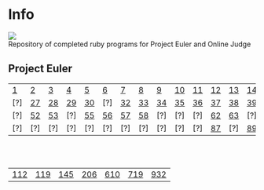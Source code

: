 # Info
<img src="https://projecteuler.net/profile/ianmandap.png?v=latest"></img> <br/>
Repository of completed ruby programs for Project Euler and Online Judge

## Project Euler
<table>
  <tbody>
    <tr>
      <td><a href="./Project Euler/P001_Multiples_of_3_and_5.rb">1</a></td>
      <td><a href="./Project Euler/P002_Even_Fibonacci_Numbers.rb">2</a></td>
      <td><a href="./Project Euler/P003_Largest_prime_factor.rb">3</a></td>
      <td><a href="./Project Euler/P004_Largest_palindrome_product.rb">4</a></td>
      <td><a href="./Project Euler/P005_Smallest_multiple.rb">5</a></td>
      <td><a href="./Project Euler/P006_Sum_square_difference.rb">6</a></td>
      <td><a href="./Project Euler/P007_1001st_prime.rb">7</a></td>
      <td><a href="./Project Euler/P008_Largest_product_in_a_series.rb">8</a></td>
      <td><a href="./Project Euler/P009_Special_Pythagorean_triplet.rb">9</a></td>
      <td><a href="./Project Euler/P010_Summation_of_Primes.rb">10</a></td>
      <td><a href="./Project Euler/P011_Largest_product_in_a_grid.rb">11</a></td>
      <td><a href="./Project Euler/P012_Highly_divisible_triangular_number.rb">12</a></td>
      <td><a href="./Project Euler/P013_Large_sum.rb">13</a></td>
      <td><a href="./Project Euler/P014_Longest_Collatz_Sequence.rb">14</a></td>
      <td><a href="./Project Euler/P015_Lattice_paths.rb">15</a></td>
      <td><a href="./Project Euler/P016_Power_digit_sum.rb">16</a></td>
      <td><a href="./Project Euler/P017_Number_letter_counts.rb">17</a></td>
      <td><a href="./Project Euler/P018_Maximum_path_sum_I.rb">18</a></td>
      <td><a href="./Project Euler/P019_Counting_sundays.rb">19</a></td>
      <td><a href="./Project Euler/P020_Factorial_digit_sum.rb">20</a></td>
      <td><a href="./Project Euler/P021_Amicable_numbers.rb">21</a></td>
      <td><a href="./Project Euler/P022_Names_scores.rb">22</a></td>
      <td><a href="./Project Euler/P023_Non-abundant_sums.rb">23</a></td>
      <td><a href="./Project Euler/P024_Lexicographic_permutations.rb">24</a></td>
      <td><a href="./Project Euler/P025_1000-digit_Fibonacci_number.rb">25</a></td>
    </tr>
    <tr>
      <td><a href="./Project Euler/P026_Reciprocal_cycles.rb"></a>[?]</td>
      <td><a href="./Project Euler/P027_Quadratic_primes.rb">27</a></td>
      <td><a href="./Project Euler/P028_Number_spiral_diagonals.rb">28</a></td>
      <td><a href="./Project Euler/P029_Distinct_powers.rb">29</a></td>
      <td><a href="./Project Euler/P030_Digit_fifth_powers.rb">30</a></td>
      <td><a href="./Project Euler/P031_Coin_sums.rb"></a>[?]</td>
      <td><a href="./Project Euler/P032_Pandigital_numbers.rb">32</a></td>
      <td><a href="./Project Euler/P033_Digit_cancelling_fractions.rb">33</a></td>
      <td><a href="./Project Euler/P034_Digit_factorials.rb">34</a></td>
      <td><a href="./Project Euler/P035_Circular_primes.rb">35</a></td>
      <td><a href="./Project Euler/P036_Double-base_palindromes.rb">36</a></td>
      <td><a href="./Project Euler/P037_Truncatable_primes.rb">37</a></td>
      <td><a href="./Project Euler/P038_Pandigital_multiples.rb">38</a></td>
      <td><a href="./Project Euler/P039_Integer_right_triangles.rb">39</a></td>
      <td><a href="./Project Euler/P040_Champernowne's_constant.rb">40</a></td>
      <td><a href="./Project Euler/P041_Pandigital_prime.rb">41</a></td>
      <td><a href="./Project Euler/P042_Coded_triangle_numbers.rb">42</a></td>
      <td><a href="./Project Euler/P043_Sub-string_divisibility.rb">43</a></td>
      <td><a href="./Project Euler/P044_Pentagon_numbers.rb">44</a></td>
      <td><a href="./Project Euler/P045_Triangular,_pentagonal,_and_hexagonal.rb">45</a></td>
      <td><a href="./Project Euler/P046_Goldbach's_other_conjecture.rb">46</a></td>
      <td><a href="./Project Euler/P047_Disinct_primes_factors.rb">47</a></td>
      <td><a href="./Project Euler/P048_Self_powers.rb">48</a></td>
      <td><a href="./Project Euler/P049_Prime_permutations.rb">49</a></td>
      <td><a href="./Project Euler/P050_Consecutive_prime_sum.rb">50</a></td>
    </tr>
    <tr>
      <td><a href="./Project Euler/P051_Prime_digit_replacements.rb"></a>[?]</td>
      <td><a href="./Project Euler/P052_Permuted_multiples.rb">52</a></td>
      <td><a href="./Project Euler/P053_Combinatoric_selections.rb">53</a></td>
      <td><a href="./Project Euler/P054_Poker_hands.rb"></a>[?]</td>
      <td><a href="./Project Euler/P055_Lychrel_numbers.rb">55</a></td>
      <td><a href="./Project Euler/P056_Powerful_digit_sum.rb">56</a></td>
      <td><a href="./Project Euler/P057_Square_root_convergents.rb">57</a></td>
      <td><a href="./Project Euler/P058_Spiral_primes.rb">58</a></td>
      <td><a href="./Project Euler/P059_XOR_decryption.rb"></a>[?]</td>
      <td><a href="./Project Euler/P060_Prime_pair_sets.rb"></a>[?]</td>
      <td><a href="./Project Euler/P061_Cyclical_figurate_numbers.rb"></a>[?]</td>
      <td><a href="./Project Euler/P062_Cubic_permutations.rb">62</a></td>
      <td><a href="./Project Euler/P063_Powerful_digit_counts.rb">63</a></td>
      <td><a href="./Project Euler/P064_Odd_period_square_roots.rb"></a>[?]</td>
      <td><a href="./Project Euler/P065_Convergents_of_e.rb"></a>[?]</td>
      <td><a href="./Project Euler/P066_Diophantine_equation.rb"></a>[?]</td>
      <td><a href="./Project Euler/P067_Maximum_path_sum_II.rb">67</a></td>
      <td><a href="./Project Euler/P068_Magic_5-gon_ring.rb"></a>[?]</td>
      <td><a href="./Project Euler/P069_Totient_maximum.rb">69</a></td>
      <td><a href="./Project Euler/P070_Totient_permutation.rb"></a>[?]</td>
      <td><a href="./Project Euler/P071_Ordered_fractions.rb"></a>[?]</td>
      <td><a href="./Project Euler/P072_Counting_fractions.rb"></a>[?]</td>
      <td><a href="./Project Euler/P073_Counting_fractions_in_a_range.rb"></a>[?]</td>
      <td><a href="./Project Euler/P074_Digit_factorial_chains.rb">74</a></td>
      <td><a href="./Project Euler/P075_Singular_integer_right_triangles.rb"></a>[?]</td>
    </tr>
    <tr>
      <td><a href="./Project Euler/P076_Counting_summations.rb"></a>[?]</td>
      <td><a href="./Project Euler/P077_Prime_summations.rb"></a>[?]</td>
      <td><a href="./Project Euler/P078_Coin_partitions.rb"></a>[?]</td>
      <td><a href="./Project Euler/P079_Passcode_derivation.rb"></a>[?]</td>
      <td><a href="./Project Euler/P080_Square_root_digital_expansion.rb"></a>[?]</td>
      <td><a href="./Project Euler/P081_Path_sum_two_ways.rb"></a>[?]</td>
      <td><a href="./Project Euler/P082_Path_sum_three_ways.rb"></a>[?]</td>
      <td><a href="./Project Euler/P083_Path_sum_four_ways.rb"></a>[?]</td>
      <td><a href="./Project Euler/P084_Monopoly_odds.rb"></a>[?]</td>
      <td><a href="./Project Euler/P085_Counting_rectangles.rb"></a>[?]</td>
      <td><a href="./Project Euler/P086_Cuboid_route.rb"></a>[?]</td>
      <td><a href="./Project Euler/P087_Prime_power_triples.rb">87</a></td>
      <td><a href="./Project Euler/P088_Product_sum_numbers.rb"></a>[?]</td>
      <td><a href="./Project Euler/P089_Roman_Numerals.rb">89</a></td>
      <td><a href="./Project Euler/P090_Cube_digit_pairs.rb"></a>[?]</td>
      <td><a href="./Project Euler/P091_Right_triangles_with_integer_coordinates.rb"></a>[?]</td>
      <td><a href="./Project Euler/P092_Square_digit_chains.rb">92</a></td>
      <td><a href="./Project Euler/P093_Arithmetic_expressions.rb"></a>[?]</td>
      <td><a href="./Project Euler/P094_Almost_equilateral_triangles.rb"></a>[?]</td>
      <td><a href="./Project Euler/P095_Amicable_chains.rb"></a>[?]</td>
      <td><a href="./Project Euler/P096_Su_Doku.rb"></a>[?]</td>
      <td><a href="./Project Euler/P097_Large_non-Mersenne_prime.rb.rb">97</a></td>
      <td><a href="./Project Euler/P098_Anagramic_squares.rb"></a>[?]</td>
      <td><a href="./Project Euler/P099_Largest_exponential.rb">99</a></td>
      <td><a href="./Project Euler/P100_Arranged_probability.rb"></a>[?]</td>
    </tr>
  </tbody>
</table>
<br/>
<br/>
<table>
  <tbody>
    <tr>
      <td><a href="./Project Euler/P112_Bouncy_numbers.rb">112</a></td>
      <td><a href="./Project Euler/P119_Digit_power_sum.rb">119</a></td>
      <td><a href="./Project Euler/P145_How_many_reversible_numbers_are_there_below_one-billion?.rb">145</a></td>
      <td><a href="./Project Euler/P206_Concealed_Square.rb">206</a></td>
      <td><a href="./Project Euler/P610_Roman_Numerals_ii.rb">610</a></td>
      <td><a href="./Project Euler/P719_Number_Splitting.rb">719</a></td>
      <td><a href="./Project Euler/P932_2025.rb">932</a></td>
    </tr>
  </tbody>
</table>